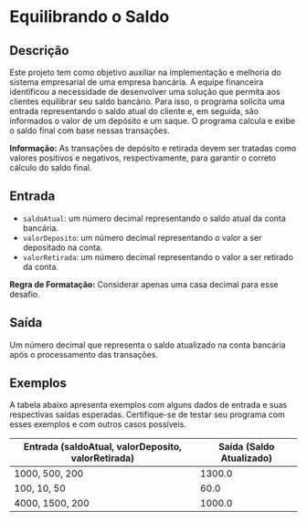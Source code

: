 # Equilibrando o Saldo

## Descrição
Este projeto tem como objetivo auxiliar na implementação e melhoria do sistema empresarial de uma empresa bancária. A equipe financeira identificou a necessidade de desenvolver uma solução que permita aos clientes equilibrar seu saldo bancário. Para isso, o programa solicita uma entrada representando o saldo atual do cliente e, em seguida, são informados o valor de um depósito e um saque. O programa calcula e exibe o saldo final com base nessas transações.

**Informação:** As transações de depósito e retirada devem ser tratadas como valores positivos e negativos, respectivamente, para garantir o correto cálculo do saldo final.

## Entrada
- `saldoAtual`: um número decimal representando o saldo atual da conta bancária.
- `valorDeposito`: um número decimal representando o valor a ser depositado na conta.
- `valorRetirada`: um número decimal representando o valor a ser retirado da conta.

**Regra de Formatação:** Considerar apenas uma casa decimal para esse desafio.

## Saída
Um número decimal que representa o saldo atualizado na conta bancária após o processamento das transações.

## Exemplos
A tabela abaixo apresenta exemplos com alguns dados de entrada e suas respectivas saídas esperadas. Certifique-se de testar seu programa com esses exemplos e com outros casos possíveis.

| Entrada (saldoAtual, valorDeposito, valorRetirada) | Saída (Saldo Atualizado) |
|----------------------------------------------------|--------------------------|
| 1000, 500, 200                                     | 1300.0                   |
| 100,  10,  50                                      | 60.0
| 4000, 1500, 200                                    | 1000.0                   |
